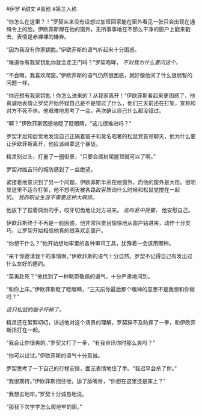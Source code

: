 #伊罗 #甜文 #喜剧 #第三人称 

“你怎么在这里？！”罗契从来没有设想过加班回家能在窗外看见一张只会出现在通缉令上的脸。伊欧菲斯蹲在他的窗外，无所事事地在不那么干净的窗户上戳来戳去，表情是赤裸裸的嫌弃。

“因为我没有你家钥匙。”伊欧菲斯的语气听起来十分困惑。

“难道你有我家钥匙你就会走正门吗？”罗契咆哮， _不对我为什么要问这个。_

“不会啊，我喜欢爬窗。”伊欧菲斯的语气仍然很困惑，就好像他问了什么很弱智的问题一样。

“你还想有我家钥匙！你怎么进来的？从我家离开！”伊欧菲斯看起来更困惑了，他真诚地表情让罗契开始怀疑自己是不是错过了什么，他们三天前还在打架，宣称和对方不死不休。他艰难地思考了一会，再次确认自己什么都没错过。

“啊？”伊欧菲斯困惑地眨了眨眼睛，“这儿很难进吗？”

罗契才后知后觉地发现自己正隔着窗子和臭名昭著的松鼠党首领聊天，他为什么要让伊欧菲斯离开，他应该缉拿这个暴徒。

精灵别过头，打量了一圈街景，“只要会爬树爬屋顶就可以了啊。”

罗契对维吉玛的城防感到了一丝绝望。

紧接着他意识到了另一个问题，伊欧菲斯半吊在他窗外，而他的窗外是大街。很明显这里不适合打架，他不想明天被各路政客质询什么时候和松鼠党搅在一起的。 _我的职业生涯不需要这种大麻烦。_

他放下了捏着佩剑的手，咬牙切齿地让对方进来。 _这叫瓮中捉鳖，_ 他安慰自己。

伊欧菲斯终于不再是一脸困惑，他非常兴奋且愉快地从窗户钻进来，动作十分灵巧，让罗契开始相信他真的很喜欢走窗户。

“你想干什么？”他开始想地牢里的各种审讯工具，犹豫着一会该用哪种。

“来干你邀请我干的事情啊。”伊欧菲斯的语气十分自然。罗契不记得自己有发出过什么友好的邀约。

“英勇赴死？”他找到了一种略带敬佩的语气，十分严肃地问到。

“和你上床。”伊欧菲斯眨了眨眼睛，“三天前你最后那个眼神的意思不是我想和你做吗？”

_这只松鼠的脑子坏掉了。_

精灵还在絮絮叨叨，讲述他对这个场景的理解，罗契猝不及防挥了一拳，和伊欧菲斯扭打在一起。

“我会让你很爽的。”罗契又打了一拳，“有我审讯你时那么爽吗？”

“你可以试试。”伊欧菲斯的语气十分真诚。

罗契思考了一下自己的行程安排，面无表情地住了手。“我迟早会杀了你。”

“我很期待。”伊欧菲斯抱住他，舔了舔嘴唇，“你想在这里还是床上？”

“我想去地牢。”罗契十分诚恳地说。

“那我下次学学怎么爬地牢的窗。”